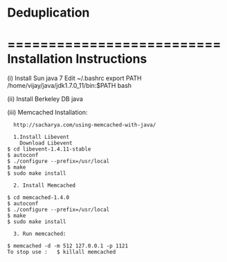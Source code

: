 Deduplication
=============

==========================
Installation Instructions
==========================
(i)   Install Sun java 7 
      Edit ~/.bashrc
      export PATH /home/vijay/java/jdk1.7.0_11/bin:$PATH
      bash

(ii)  Install Berkeley DB java
            
(iii) Memcached Installation:

      http://sacharya.com/using-memcached-with-java/

      1.Install Libevent
        Download Libevent
	$ cd libevent-1.4.11-stable
	$ autoconf
	$ ./configure --prefix=/usr/local
	$ make
	$ sudo make install

      2. Install Memcached

	$ cd memcached-1.4.0
	$ autoconf
	$ ./configure --prefix=/usr/local
	$ make
	$ sudo make install

      3. Run memcached:

	$ memcached -d -m 512 127.0.0.1 -p 1121
	To stop use :   $ killall memcached
